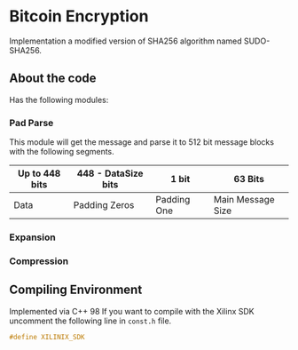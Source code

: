 # Bitcoin Encryption

Implementation a modified version of SHA256 algorithm named SUDO-SHA256.

## About the code

Has the following modules:

### Pad Parse

This module will get the message and parse it to 512 bit message blocks with the following segments.

|Up to 448 bits|448 - DataSize bits|1 bit|63 Bits|
|---|----|---|---|
|Data|Padding Zeros|Padding One|Main Message Size|

### Expansion

### Compression

## Compiling Environment
Implemented via C++ 98
If you want to compile with the Xilinx SDK uncomment the following line in `const.h` file.
~~~c
#define XILINIX_SDK
~~~
